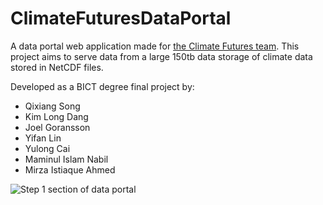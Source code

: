 # ClimateFuturesDataPortal
A data portal web application made for [the Climate Futures team](http://climatefutures.org.au/).
This project aims to serve data from a large 150tb data storage of climate data stored in NetCDF files.

Developed as a BICT degree final project by:
- Qixiang Song
- Kim Long Dang
- Joel Goransson
- Yifan Lin
- Yulong Cai
- Maminul Islam Nabil
- Mirza Istiaque Ahmed 

![Step 1 section of data portal](http://puu.sh/GEtuG.jpg)
